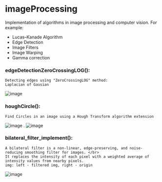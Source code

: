 # imageProcessing

Implementation of algorithms in image processing and computer vision.
For example:
* Lucas–Kanade Algorithm
* Edge Detection
* Image Filters
* Image Warping
* Gamma correction

### edgeDetectionZeroCrossingLOG():
    Detecting edges using "ZeroCrossingLOG" method:
    Laplacian of Gausian
![image](https://user-images.githubusercontent.com/77155986/165689999-41da6853-f65c-46b4-9681-1c501a564df1.png)

### houghCircle():
    Find Circles in an image using a Hough Transform algorithm extension
![image](https://user-images.githubusercontent.com/77155986/165690701-878c6267-1f16-4e13-81a9-278f4ed5aba2.png)
.
![image](https://user-images.githubusercontent.com/77155986/165690361-98ae6311-dcc6-4278-8640-3cef5d2cc2dc.png)

### bilateral_filter_implement():
    A bilateral filter is a non-linear, edge-preserving, and noise-reducing smoothing filter for images. </br>
    It replaces the intensity of each pixel with a weighted average of intensity values from nearby pixels.
    img: left - filtered img, right - origin
![image](https://user-images.githubusercontent.com/77155986/165691160-da1e1683-f1c4-4530-92b0-22980f9b539e.png)

    
